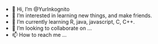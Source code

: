 - 👋 Hi, I’m @YurInkognito
- 👀 I’m interested in learning new things, and make friends.
- 🌱 I’m currently learning R, java, javascript, C, C++.
- 💞️ I’m looking to collaborate on ...
- 📫 How to reach me ...

<!---
YurInkognito/YurInkognito is a ✨ special ✨ repository because its `README.md` (this file) appears on your GitHub profile.
You can click the Preview link to take a look at your changes.
--->

